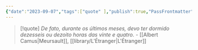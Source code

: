 ```yaml
---
{"date":"2023-09-07","tags":["quote" ],"publish":true,"PassFrontmatter":true}
---
```


> [!quote] *De fato, durante os últimos meses, devo ter dormido dezesseis ou dezoito horas das vinte e quatro.*
> \- [[Albert Camus\|Meursault]], [[library/L'Étranger\|L'Étranger]]
